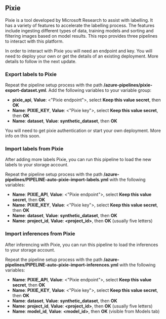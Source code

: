 ## Pixie 

Pixie is a tool developed by Microsoft Research to assist with labelling. It has a variety of features to accelerate the labelling process. The features include ingesting different types of data, training models and sorting and filtering images based on model results. This repo provides three pipelines to interact with this platform. 

In order to interact with Pixie you will need an endpoint and key. You will need to deploy your own or get the details of an existing deployment. More details to follow in the next update.

### Export labels to Pixie

Repeat the pipeline setup process with the path **/azure-pipelines/pixie-export-dataset.yml**. Add the following variables to your variable group:

- **pixie_api**, **Value**: \<"Pixie endpoint"\>, select **Keep this value secret**, then **OK**
- **Name**: **PIXIE_KEY**, **Value**: \<"Pixie key"\>, select **Keep this value secret**, then **OK**
- **Name**: **dataset**, **Value**: **synthetic_dataset**, then **OK**

You will need to get pixie authentication or start your own deployment. More info on this soon.

### Import labels from Pixie

After adding more labels Pixie, you can run this pipeline to load the new labels to your storage account.

Repeat the pipeline setup process with the path **/azure-pipelines/PIPELINE-auto-pixie-import-labels.yml** with the following variables:

- **Name**: **PIXIE_API**, **Value**: \<"Pixie endpoint"\>, select **Keep this value secret**, then **OK**
- **Name**: **PIXIE_KEY**, **Value**: \<"Pixie key"\>, select **Keep this value secret**, then **OK**
- **Name**: **dataset**, **Value**: **synthetic_dataset**, then **OK**
- **Name**: **project_id**, **Value**: **<project_id>**, then **OK** (usually five letters)

### Import inferences from Pixie

After inferencing with Pixie, you can run this pipeline to load the inferences to your storage account.

Repeat the pipeline setup process with the path **/azure-pipelines/PIPELINE-auto-pixie-import-inferences.yml** with the following variables:

- **Name**: **PIXIE_API**, **Value**: \<"Pixie endpoint"\>, select **Keep this value secret**, then **OK**
- **Name**: **PIXIE_KEY**, **Value**: \<"Pixie key"\>, select **Keep this value secret**, then **OK**
- **Name**: **dataset**, **Value**: **synthetic_dataset**, then **OK**
- **Name**: **project_id**, **Value**: **<project_id>**, then **OK** (usually five letters)
- **Name**: **model_id**, **Value**: **<model_id>**, then **OK** (visible from Models tab)
